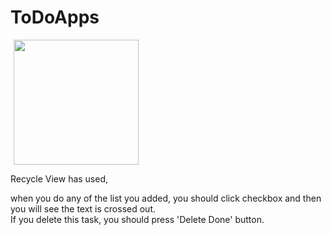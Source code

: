 # ToDoApps

  <img src="https://github.com/123Sumeyra/ToDoApps/blob/master/ss/demo.png" width="200" hspace="5"/>
  
 Recycle View has used,  
  
when you do any of the list you added, you should click checkbox and then  you will see the text is crossed out.  
If you delete this task, you should press 'Delete Done' button.
  
